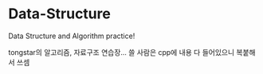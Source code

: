 # Data-Structure
Data Structure and Algorithm practice!

tongstar의 알고리즘, 자료구조 연습장...
쓸 사람은 cpp에 내용 다 들어있으니 복붙해서 쓰셈
